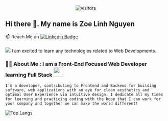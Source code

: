 <!--   my-icons -->
<div align="center">    
<img src="https://visitor-badge.laobi.icu/badge?page_id=linh-nguyenkhanh.linh-nguyenkhanh" alt="visitors"/>   
</div>

## Hi there 👋. My name is Zoe Linh Nguyen
 :mailbox: Reach Me on [![Linkedin Badge](https://img.shields.io/badge/-ZOE-blue?style=flat&logo=Linkedin&logoColor=white)](https://www.linkedin.com/in/zoe0209/)
#### <div>
  <a href="https://github.com/linh-nguyenkhanh"><img src="https://img.shields.io/badge/status-studying-brightgreen.svg"></a> I am excited to learn any technologies related to Web Developments.
</div>

### :woman_technologist: About Me : I am a Front-End Focused Web Developer learning Full Stack <img src="https://media.giphy.com/media/VKyHXHb7EsFuY98BJD/giphy.gif" width="30">  
  
``I’m a developer, contributing to Frontend and Backend for building software, web applications with an eye for clean aesthetics and optimal User Experience via intuitive design. I dedicate all my times for learning and practicing coding with the hope that I can work for your company and together we can make the world different!``

![Top Langs](https://github-readme-stats.vercel.app/api/top-langs/?username=linhngkh&size_weight=0.5&count_weight=0.5)






